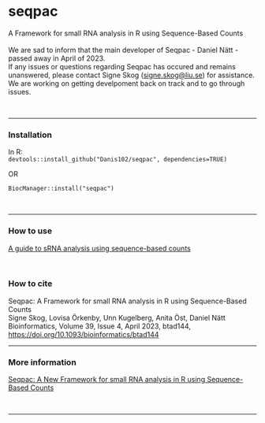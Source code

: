 # seqpac
A Framework for small RNA analysis in R using Sequence-Based Counts
<br>
<br>
We are sad to inform that the main developer of Seqpac - Daniel Nätt - passed away in April of 2023. <br>
If any issues or questions regarding Seqpac has occured and remains unanswered, please contact Signe Skog (signe.skog@liu.se) for assistance. We are working on getting develpoment back on track and to go through issues. 

<br>

---
### Installation
In R:<br>
`devtools::install_github("Danis102/seqpac", dependencies=TRUE)`

OR

`BiocManager::install("seqpac")`

<br>



---
### How to use 
[A guide to sRNA analysis using sequence-based counts](https://github.com/Danis102/seqpac/raw/D_vingette_updates_21_09_28/vignettes/seqpac_-_A_guide_to_sRNA_analysis_using_sequence-based_counts.pdf)

<br>

### How to cite
Seqpac: A Framework for small RNA analysis in R using Sequence-Based Counts
<br>
Signe Skog, Lovisa Örkenby, Unn Kugelberg, Anita Öst, Daniel Nätt
<br>
Bioinformatics, Volume 39, Issue 4, April 2023, btad144, https://doi.org/10.1093/bioinformatics/btad144


---
### More information
[Seqpac: A New Framework for small RNA analysis in R using Sequence-Based Counts](https://www.biorxiv.org/content/10.1101/2021.03.19.436151v1)

<br>

---
